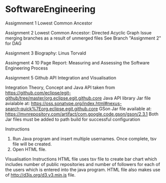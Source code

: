# SoftwareEngineering
Assigmnment 1
  Lowest Common Ancestor
  
Assignment 2
  Lowest Common Ancestor: Directed Acyclic Graph
  Issue merging branches as a result of unmerged files
  See Branch "Assignment 2" for DAG

Assignment 3
  Biography: Linus Torvald
  
Assingment 4
  10 Page Report: Measuring and Assessing the Software Engineering Process


Assignment 5
  Github API Integration and Visualisation
  
  Integration
  Theory, Concept and Java API taken from https://github.com/eclipse/egit-github/tree/master/org.eclipse.egit.github.core 
  Java API library Jar file avialable at: https://oss.sonatype.org/index.html#nexus-search;quick%7Eorg.eclipse.egit.github.core
  GSon Jar file available at: https://mvnrepository.com/artifact/com.google.code.gson/gson/2.3.1
  Both Jar files must be added to path build for successful configuration
  
  Instructions
  1) Run Java program and insert multiple usernames. Once complete, tsv file will be created. 
  2) Open HTML file.
  
  Visualisation
  Instructions
  HTML file uses tsv file to create bar chart which includes number of public repositories and number of followers for each of the        users which is entered into the java program. HTML file also makes use of http://d3js.org/d3.v3.min.js file.
